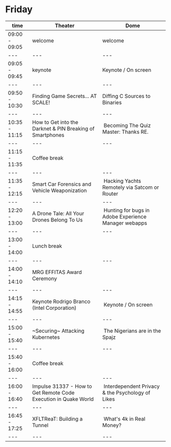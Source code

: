 # Friday

| time | Theater | Dome |
|---| --- | --- |
| 09:00 - 09:05  | welcome | welcome |
|---| --- | --- |
| 09:05 - 09:45  | keynote | Keynote / On screen |
|---| --- | --- |
| 09:50 - 10:30  | Finding Game Secrets... AT SCALE!| Diffing C Sources to Binaries |
|---| --- | --- |
| 10:35 - 11:15  | How to Get into the Darknet & PIN Breaking of Smartphones| Becoming The Quiz Master: Thanks RE.|
|---| --- | --- |
| 11:15 - 11:35  | Coffee break| |
|---| --- | --- |
| 11:35 - 12:15  | Smart Car Forensics and Vehicle Weaponization| Hacking Yachts Remotely via Satcom or Router|
|---| --- | --- |
| 12:20 - 13:00  | A Drone Tale: All Your Drones Belong To Us| Hunting for bugs in Adobe Experience Manager webapps|
|---| --- | --- |
| 13:00 - 14:00  | Lunch break| |
|---| --- | --- |
| 14:00 - 14:10  | MRG EFFITAS Award Ceremony| |
|---| --- | --- |
| 14:15 - 14:55  | Keynote	Rodrigo Branco (Intel Corporation)| Keynote / On screen |
|---| --- | --- |
| 15:00 - 15:40  | ~Securing~ Attacking Kubernetes | The Nigerians are in the Spajz|
|---| --- | --- |
| 15:40 - 16:00  | Coffee break | |
|---| --- | --- |
| 16:00 - 16:40  | Impulse 31337 - How to Get Remote Code Execution in Quake World| Interdependent Privacy & the Psychology of Likes|
|---| --- | --- |
| 16:45 - 17:25  | XFLTReaT: Building a Tunnel | What's 4k in Real Money?|
|---| --- | --- |

